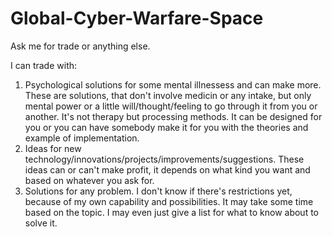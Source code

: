 # Global-Cyber-Warfare-Space

Ask me for trade or anything else.

I can trade with:
1. Psychological solutions for some mental illnessess and can make more. These are solutions, that don't involve medicin or any intake, but only mental power or a little will/thought/feeling to go through it from you or another. It's not therapy but processing methods. It can be designed for you or you can have somebody make it for you with the theories and example of implementation.
2. Ideas for new technology/innovations/projects/improvements/suggestions. These ideas can or can't make profit, it depends on what kind you want and based on whatever you ask for.
3. Solutions for any problem. I don't know if there's restrictions yet, because of my own capability and possibilities. It may take some time based on the topic. I may even just give a list for what to know about to solve it.
